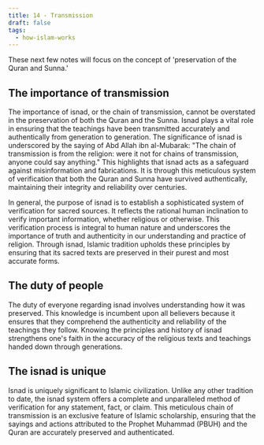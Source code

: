 ```yaml
---
title: 14 - Transmission
draft: false
tags:
  - how-islam-works
---
```

These next few notes will focus on the concept of 'preservation of the Quran and Sunna.'
## The importance of transmission 

The importance of isnad, or the chain of transmission, cannot be overstated in the preservation of both the Quran and the Sunna. Isnad plays a vital role in ensuring that the teachings have been transmitted accurately and authentically from generation to generation. The significance of isnad is underscored by the saying of Abd Allah ibn al-Mubarak: "The chain of transmission is from the religion: were it not for chains of transmission, anyone could say anything." This highlights that isnad acts as a safeguard against misinformation and fabrications. It is through this meticulous system of verification that both the Quran and Sunna have survived authentically, maintaining their integrity and reliability over centuries.

In general, the purpose of isnad is to establish a sophisticated system of verification for sacred sources. It reflects the rational human inclination to verify important information, whether religious or otherwise. This verification process is integral to human nature and underscores the importance of truth and authenticity in our understanding and practice of religion. Through isnad, Islamic tradition upholds these principles by ensuring that its sacred texts are preserved in their purest and most accurate forms.

## The duty of people
The duty of everyone regarding isnad involves understanding how it was preserved. This knowledge is incumbent upon all believers because it ensures that they comprehend the authenticity and reliability of the teachings they follow. Knowing the principles and history of isnad strengthens one's faith in the accuracy of the religious texts and teachings handed down through generations.

## The isnad is unique
Isnad is uniquely significant to Islamic civilization. Unlike any other tradition to date, the isnad system offers a complete and unparalleled method of verification for any statement, fact, or claim. This meticulous chain of transmission is an exclusive feature of Islamic scholarship, ensuring that the sayings and actions attributed to the Prophet Muhammad (PBUH) and the Quran are accurately preserved and authenticated.